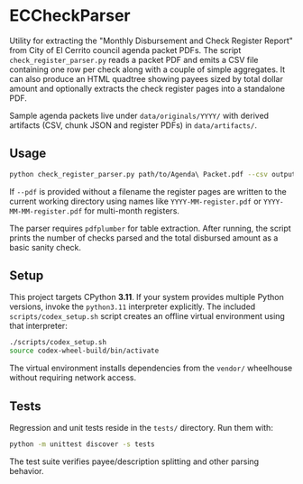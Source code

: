 # ECCheckParser

Utility for extracting the "Monthly Disbursement and Check Register Report"
from City of El Cerrito council agenda packet PDFs.  The script
`check_register_parser.py` reads a packet PDF and emits a CSV file containing
one row per check along with a couple of simple aggregates.  It can also
produce an HTML quadtree showing payees sized by total dollar amount and
optionally extracts the check register pages into a standalone PDF.

Sample agenda packets live under ``data/originals/YYYY/`` with derived
artifacts (CSV, chunk JSON and register PDFs) in ``data/artifacts/``.

## Usage

```bash
python check_register_parser.py path/to/Agenda\ Packet.pdf --csv output.csv --html payees.html --pdf
```

If ``--pdf`` is provided without a filename the register pages are written to
the current working directory using names like ``YYYY-MM-register.pdf`` or
``YYYY-MM-MM-register.pdf`` for multi-month registers.

The parser requires `pdfplumber` for table extraction.  After running, the script
prints the number of checks parsed and the total disbursed amount as a basic
sanity check.

## Setup

This project targets CPython **3.11**. If your system provides multiple Python
versions, invoke the `python3.11` interpreter explicitly. The included
`scripts/codex_setup.sh` script creates an offline virtual environment using that
interpreter:

```bash
./scripts/codex_setup.sh
source codex-wheel-build/bin/activate
```

The virtual environment installs dependencies from the `vendor/` wheelhouse
without requiring network access.

## Tests

Regression and unit tests reside in the `tests/` directory.  Run them with:

```bash
python -m unittest discover -s tests
```

The test suite verifies payee/description splitting and other parsing behavior.
